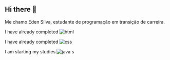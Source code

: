 ## Hi there 👋


Me chamo Eden Silva, estudante de programação em transição de carreira. 

I have already completed  <img src="https://img.shields.io/badge/HTML5-E34F26.svg?style=for-the-badge&logo=HTML5&logoColor=white" alt="html"/>

I have already completed  <img src="https://img.shields.io/badge/CSS-239120?&style=for-the-badge&logo=css3&logoColor=white" alt="css"/>

I am starting my studies <img src="https://img.shields.io/badge/JavaScript-F7DF1E?style=for-the-badge&logo=javascript&logoColor=black" alt="java s"/> 

